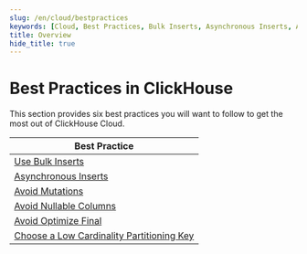 ```yaml
---
slug: /en/cloud/bestpractices
keywords: [Cloud, Best Practices, Bulk Inserts, Asynchronous Inserts, Avoid Mutations, Avoid Nullable Columns, Avoid Optimize Final, Low Cardinality Partitioning Key]
title: Overview
hide_title: true
---
```


# Best Practices in ClickHouse

This section provides six best practices you will want to follow to get the most out of ClickHouse Cloud.

| Best Practice                                                                                              |
|------------------------------------------------------------------------------------------------------------|
| [Use Bulk Inserts](/docs/en/cloud/bestpractices/bulk-inserts)                                              |
| [Asynchronous Inserts](/docs/en/cloud/bestpractices/asynchronous-inserts)                                  |
| [Avoid Mutations](/docs/en/cloud/bestpractices/avoid-mutations)                                            |
| [Avoid Nullable Columns](/docs/en/cloud/bestpractices/avoid-nullable-columns)                              |
| [Avoid Optimize Final](/docs/en/cloud/bestpractices/avoid-optimize-final)                                  |
| [Choose a Low Cardinality Partitioning Key](/docs/en/cloud/bestpractices/low-cardinality-partitioning-key) |